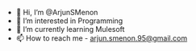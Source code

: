- 👋 Hi, I’m @ArjunSMenon
- 👀 I’m interested in Programming
- 🌱 I’m currently learning Mulesoft
- 📫 How to reach me - arjun.smenon.95@gmail.com

<!---
ArjunSMenon/ArjunSMenon is a ✨ special ✨ repository because its `README.md` (this file) appears on your GitHub profile.
You can click the Preview link to take a look at your changes.
--->
